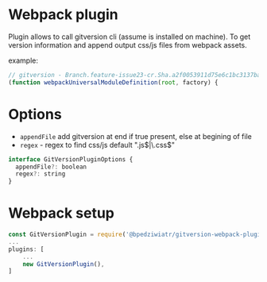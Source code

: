 # Webpack plugin
Plugin allows to call gitversion cli (assume is installed on machine). To get version information and append output css/js files from webpack assets.

example:
```js
// gitversion - Branch.feature-issue23-cr.Sha.a2f0053911d75e6c1bc3137ba8c26f1a1c37f0c3
(function webpackUniversalModuleDefinition(root, factory) {
```

# Options

- `appendFile` add gitversion at end if true present, else at begining of file
- `regex` - regex to find css/js default "\.js$|\.css$"

```js
interface GitVersionPluginOptions {
  appendFile?: boolean
  regex?: string
}
```
# Webpack setup

```js
const GitVersionPlugin = require('@bpedziwiatr/gitversion-webpack-plugin').default;
...
plugins: [
    ...
    new GitVersionPlugin(),
]
```